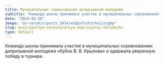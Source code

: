 ```yaml
---
title: Муниципальные соревнования допризывной молодежи
subtitle: "Команда школы принимала участие в муниципальных соревнованиях допризывной молодежи «Кубок В. В. Крылова» и одержала уверенную победу в турнире."
date: "2024-02-28"
image: "av-sorokin/posts_2014/w2qbxfvzhzchoijojqmp"
slug: municipalnye-sorevnovaniya-doprizyvnoj-molodezhi
type: default
---
```

Команда школы принимала участие в муниципальных соревнованиях допризывной молодежи «Кубок В. В. Крылова» и одержала уверенную победу в турнире.
